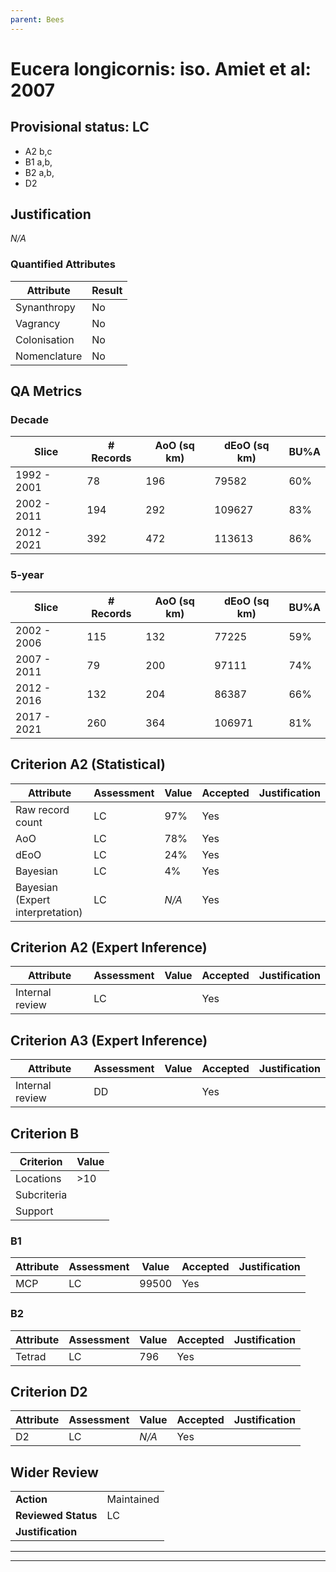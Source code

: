 ```yaml
---
parent: Bees
---
```

# Eucera longicornis: iso. Amiet et al: 2007
## Provisional status: LC
- A2 b,c
- B1 a,b, 
- B2 a,b, 
- D2

## Justification
*N/A*
### Quantified Attributes
|Attribute|Result|
|---|---|
|Synanthropy|No|
|Vagrancy|No|
|Colonisation|No|
|Nomenclature|No|
## QA Metrics
### Decade
| Slice | # Records | AoO (sq km) | dEoO (sq km) |BU%A |
|---|---|---|---|---|
|1992 - 2001|78|196|79582|60%|
|2002 - 2011|194|292|109627|83%|
|2012 - 2021|392|472|113613|86%|
### 5-year
| Slice | # Records | AoO (sq km) | dEoO (sq km) |BU%A |
|---|---|---|---|---|
|2002 - 2006|115|132|77225|59%|
|2007 - 2011|79|200|97111|74%|
|2012 - 2016|132|204|86387|66%|
|2017 - 2021|260|364|106971|81%|
## Criterion A2 (Statistical)
|Attribute|Assessment|Value|Accepted|Justification
|---|---|---|---|---|
|Raw record count|LC|97%|Yes||
|AoO|LC|78%|Yes||
|dEoO|LC|24%|Yes||
|Bayesian|LC|4%|Yes||
|Bayesian (Expert interpretation)|LC|*N/A*|Yes||
## Criterion A2 (Expert Inference)
|Attribute|Assessment|Value|Accepted|Justification
|---|---|---|---|---|
|Internal review|LC||Yes||
## Criterion A3 (Expert Inference)
|Attribute|Assessment|Value|Accepted|Justification
|---|---|---|---|---|
|Internal review|DD||Yes||
## Criterion B
|Criterion| Value|
|---|---|
|Locations|>10|
|Subcriteria||
|Support||
### B1
|Attribute|Assessment|Value|Accepted|Justification
|---|---|---|---|---|
|MCP|LC|99500|Yes||
### B2
|Attribute|Assessment|Value|Accepted|Justification
|---|---|---|---|---|
|Tetrad|LC|796|Yes||
## Criterion D2
|Attribute|Assessment|Value|Accepted|Justification
|---|---|---|---|---|
|D2|LC|*N/A*|Yes||
## Wider Review
|  |  |
|---|---|
|**Action**|Maintained|
|**Reviewed Status**|LC|
|**Justification**||
---
 ---
 <br><br>
 
